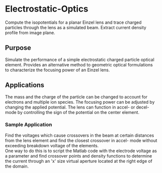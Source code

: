 # Electrostatic-Optics
Compute the isopotentials for a planar Einzel lens and trace charged particles through the lens as a simulated beam. Extract current density profile from image plane.
## Purpose
Simulate the performance of a simple electrostatic charged particle optical element.
Provides an alternative method to geometric optical formulations to characterize the focusing power of an Einzel lens.
## Applications
The mass and the charge of the particle can be changed to account for electrons and multiple ion species.
The focusing power can be adjusted by changing the applied potential.
The lens can function in accel- or decel- mode by controlling the sign of the potential on the center element.
### Sample Application
Find the voltages which cause crossovers in the beam at certain distances from the lens element and find the closest crossover in accel- mode without exceeding breakdown voltage of the elements.   
One way to do this is to script the Matlab code with the electrode voltage as a parameter and find crossover points and density functions to determine the current through an 'x' size virtual aperture located at the right edge of the domain.
